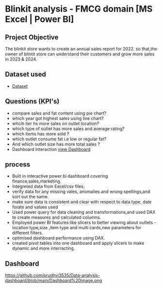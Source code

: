 # Blinkit analysis - FMCG domain [MS Excel | Power BI] 
## Project Objective 
The blinkit store wants to create an annual sales report for 2022. so that,the owner of blintit store can understand their customers and grow more sales in 2023 & 2024.
## Dataset used 
- <a href="https://github.com/prudhvi3535/Data-analysis-dashboard/blob/main/BlinkIT%20Grocery%20Data.xlsx">Dataset</a>
## Questions (KPI's)
- compare sales and fat content using pie chart?
- which year got highest sales using line chart?
- whcih tier hs more sales on outlet location?
- which type of outlet has more sales and average rating?
- which items has more sold ?
- which outlet consume fat i.e low or regular fat?
- And which outlet size has more total sales ?
- Dashboard Interaction <a href="https://github.com/prudhvi3535/Data-analysis dashboard/blob/main/Dashboard%20image.png">view Dashboard</a>
## process
- Built in interactive power bi dashboard covering finance,sales,marketing. 
- Integreted data from Excel/csv files.
- verify data for any missing vales, anomalies and wrong spellings,and sort out the same.
- make sure data is consistent and clear with respect to data type, date forate and values used
- Used power query for data cleaning and transformations,and used DAX to create measures and 
calculated columns. 
- Employed power BI features like slicers to better viewing about outlets -location type,size ,item type 
and multi cards,new parameters for different filters. 
- optimised dashboard performance using DAX.
- created pivot tables into one dashboard and apply slicers to make dynamic and more interracting.
## Dashboard
https://github.com/prudhvi3535/Data-analysis-dashboard/blob/main/Dashboard%20image.png

